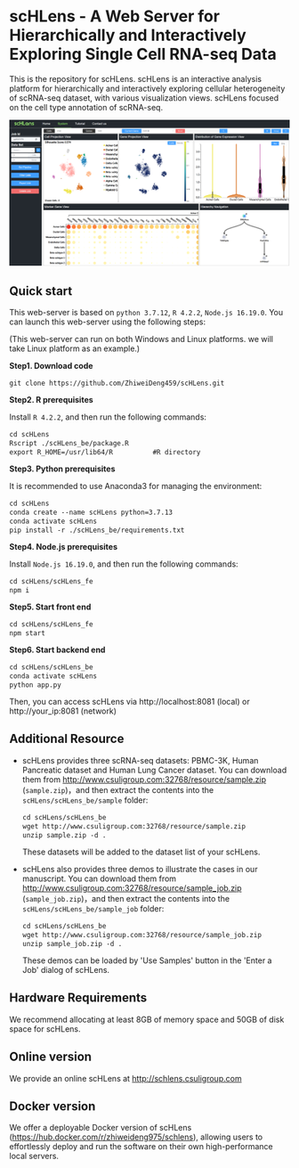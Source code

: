 # scHLens - A Web Server for Hierarchically and Interactively Exploring Single Cell RNA-seq Data

This is the repository for scHLens. scHLens is an interactive analysis platform for hierarchically and interactively exploring cellular heterogeneity of scRNA-seq dataset, with various visualization views. scHLens focused on the cell type annotation of scRNA-seq. 

![system](./system.png)



## Quick start

This web-server is based on `python 3.7.12`, `R 4.2.2`, `Node.js 16.19.0`. You can launch this web-server using the following steps:

(This web-server can run on both Windows and Linux platforms. we will take Linux platform as an example.)

**Step1. Download code**

```
git clone https://github.com/ZhiweiDeng459/scHLens.git
```

**Step2. R prerequisites**

Install `R 4.2.2`, and then run the following commands:

```
cd scHLens
Rscript ./scHLens_be/package.R
export R_HOME=/usr/lib64/R 			#R directory
```

**Step3. Python prerequisites**

It is recommended to use Anaconda3 for managing the environment:

```
cd scHLens
conda create --name scHLens python=3.7.13
conda activate scHLens
pip install -r ./scHLens_be/requirements.txt
```

**Step4. Node.js prerequisites**

Install `Node.js 16.19.0`, and then run the following commands:

```
cd scHLens/scHLens_fe
npm i
```

**Step5. Start front end**

```
cd scHLens/scHLens_fe
npm start
```

**Step6. Start backend end**

```
cd scHLens/scHLens_be
conda activate scHLens
python app.py
```

Then, you can access scHLens via http://localhost:8081 (local) or http://your_ip:8081 (network)



## Additional Resource

+ scHLens provides three scRNA-seq datasets: PBMC-3K, Human Pancreatic dataset and Human Lung Cancer dataset. You can download them from http://www.csuligroup.com:32768/resource/sample.zip (`sample.zip`)，and then extract the contents into the `scHLens/scHLens_be/sample` folder:

  ```
  cd scHLens/scHLens_be
  wget http://www.csuligroup.com:32768/resource/sample.zip
  unzip sample.zip -d .
  ```

  These datasets will be added to the dataset list of your scHLens.

+ scHLens also provides three demos to illustrate the cases in our manuscript. You can download them from http://www.csuligroup.com:32768/resource/sample_job.zip (`sample_job.zip`)，and then extract the contents into the `scHLens/scHLens_be/sample_job` folder:

  ```
  cd scHLens/scHLens_be
  wget http://www.csuligroup.com:32768/resource/sample_job.zip
  unzip sample_job.zip -d .
  ```

  These demos can be loaded by 'Use Samples' button in the 'Enter a Job' dialog of scHLens.



## Hardware Requirements

We recommend allocating at least 8GB of memory space and 50GB of disk space for scHLens.



## Online version

We provide an online scHLens at http://schlens.csuligroup.com



## Docker version

We offer a deployable Docker version of scHLens (https://hub.docker.com/r/zhiweideng975/schlens), allowing users to effortlessly deploy and run the software on their own high-performance local servers.



